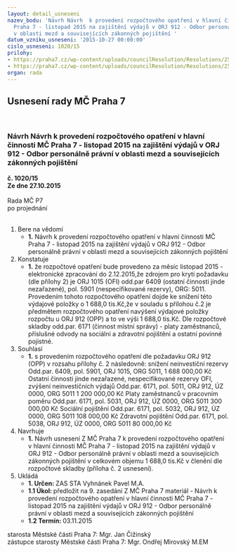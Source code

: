 ```yaml
---
layout: detail_usneseni
nazev_bodu: 'Návrh Návrh  k provedení rozpočtového opatření v hlavní činnosti  MČ
  Praha 7 - listopad 2015 na zajištění výdajů v ORJ 912 - Odbor personálně právní
  v oblasti mezd a souvisejících zákonných pojištění '
datum_vzniku_usneseni: '2015-10-27 00:00:00'
cislo_usneseni: 1020/15
prilohy:
- https://praha7.cz/wp-content/uploads/councilResolution/Resolutions/25829/69-15-p%c5%99%c3%adloha_%c4%8d_1_d%c5%afvodov%c3%a1_zpr%c3%a1va.doc
- https://praha7.cz/wp-content/uploads/councilResolution/Resolutions/25829/69-15-p%c5%99%c3%adloha_%c4%8d_4_n%c3%a1vr_usnesen%c3%ad_z_m%c4%8d.doc
organ: rada
---
```

<div id="ucUsn_pList" class="usn">
	<span><h2>Usnesení rady MČ Praha 7 </h2>
<br></span><div class="standBody">
<span><h3>Návrh Návrh  k provedení rozpočtového opatření v hlavní činnosti  MČ Praha 7 - listopad 2015 na zajištění výdajů v ORJ 912 - Odbor personálně právní v oblasti mezd a souvisejících zákonných pojištění </h3></span><div class="center">
		<strong>č. 1020/15</strong><br>
	</div>
<div class="center">
		<strong>Ze dne 27.10.2015</strong><br><br>
	</div>Rada MČ P7<br> po projednání<br><br><ol>
<li>Bere na vědomí<ul><li>
<strong>1.</strong> Návrh  k provedení rozpočtového opatření v hlavní činnosti  MČ Praha 7 - listopad 2015 na zajištění výdajů v ORJ 912 - Odbor personálně právní v oblasti mezd a souvisejících zákonných pojištění </li></ul>
</li>
<li>Konstatuje<ul><li>
<strong>1.</strong> že rozpočtové opatření bude provedeno za měsíc listopad 2015 - elektronické zpracování do 2.12.2015,že zdrojem pro krytí požadavku (dle přílohy 2) je ORJ 1015 (OFI) odd.par 6409 (ostatní činnosti jinde nezařazené), pol. 5901 (nespecifikované rezervy), ORG: 5011. Provedením tohoto rozpočtového opatření dojde ke snížení této výdajové položky o 1 688,0 tis.Kč,že v souladu s přílohou č.2 je předmětem rozpočtového opatření navýšení výdajové položky rozpočtu u ORJ 912 (OPP) a to ve výši 1 688,0 tis.Kč. Dle rozpočtové skladby odd.par. 6171 (činnost místní správy)  - platy zaměstnanců, příslušné odvody na sociální a zdravotní  pojištění a ostatní povinné pojistné.</li></ul>
</li>
<li>Souhlasí<ul><li>
<strong>1.</strong> s provedením rozpočtového opatření dle požadavku ORJ 912 (OPP)  v rozsahu přílohy č. 2 následovně:                                                                                     snížení neinvestiční rezervy                                                                                                Odd.par. 6409,  pol. 5901,  ORJ 1015,  ORG 5011,                   1 688 000,00 Kč                        Ostatní činnosti jinde nezařazené, nespecifikované rezervy OFI,                         zvýšení neinvestičních výdajů                                                                             Odd.par. 6171,  pol. 5011,  ORJ 912, ÚZ 0000, ORG 5011      1 200 000,00 Kč           Platy zaměstnanců v pracovním poměru                                                       Odd.par. 6171,  pol. 5031,  ORJ 912,  ÚZ 0000, ORG 5011        300 000,00 Kč     Sociální pojištění                                                                                           Odd.par. 6171,  pol. 5032,  ORJ 912,  ÚZ 0000, ORG 5011        108 000,00 Kč     Zdravotní pojištění                                                                                              Odd.par. 6171,  pol. 5038,  ORJ 912,  ÚZ 0000, ORG 5011          80 000,00 Kč                                         </li></ul>
</li>
<li>Navrhuje<ul><li>
<strong>1.</strong> Návrh usnesení Z MČ Praha 7 k provedení rozpočtového opatření v hlavní činnosti  MČ Praha 7 - listopad 2015 na zajištění výdajů v ORJ 912 - Odbor personálně právní v oblasti mezd a souvisejících zákonných pojištění v celkovém objemu 1 688,0 tis.Kč v členění dle rozpočtové skladby (příloha č. 2 usnesení).   </li></ul>
</li>
<li>Ukládá<ul>
<li>
<strong>1. Určen: </strong>ZAS STA Vyhnánek Pavel M.A.</li>
<li>
<strong>1.1 Úkol: </strong>předložit na 9. zasedání Z MČ Praha 7 materiál - Návrh  k provedení rozpočtového opatření v hlavní činnosti  MČ Praha 7 - listopad 2015  na zajištění výdajů v ORJ 912 - Odbor personálně právní v oblasti mezd  a souvisejících zákonných pojištění </li>
<li>
<strong>1.2 Termín: </strong>03.11.2015</li>
</ul>
</li>
</ol>starosta Městské části Praha 7: Mgr. Jan Čižinský<br>zástupce starosty Městské části Praha 7: Mgr. Ondřej Mirovský M.EM 
</div>
</div>